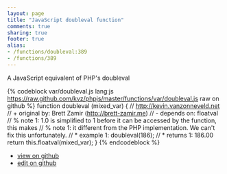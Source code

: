 ```yaml
---
layout: page
title: "JavaScript doubleval function"
comments: true
sharing: true
footer: true
alias:
- /functions/doubleval:389
- /functions/389
---
```

A JavaScript equivalent of PHP's doubleval

{% codeblock var/doubleval.js lang:js https://raw.github.com/kvz/phpjs/master/functions/var/doubleval.js raw on github %}
function doubleval (mixed_var) {
    // http://kevin.vanzonneveld.net
    // +   original by: Brett Zamir (http://brett-zamir.me)
    //  -   depends on: floatval
    // %        note 1: 1.0 is simplified to 1 before it can be accessed by the function, this makes
    // %        note 1: it different from the PHP implementation. We can't fix this unfortunately.
    // *     example 1: doubleval(186);
    // *     returns 1: 186.00
    return this.floatval(mixed_var);
}
{% endcodeblock %}

 - [view on github](https://github.com/kvz/phpjs/blob/master/functions/var/doubleval.js)
 - [edit on github](https://github.com/kvz/phpjs/edit/master/functions/var/doubleval.js)
